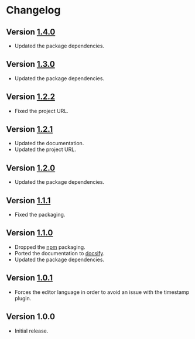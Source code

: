 # Changelog

## Version [1.4.0](https://github.com/mc2it/rich-text-editor/compare/v1.3.0...v1.4.0)
- Updated the package dependencies.

## Version [1.3.0](https://github.com/mc2it/rich-text-editor/compare/v1.2.2...v1.3.0)
- Updated the package dependencies.

## Version [1.2.2](https://github.com/mc2it/rich-text-editor/compare/v1.2.1...v1.2.2)
- Fixed the project URL.

## Version [1.2.1](https://github.com/mc2it/rich-text-editor/compare/v1.2.0...v1.2.1)
- Updated the documentation.
- Updated the project URL.

## Version [1.2.0](https://github.com/mc2it/rich-text-editor/compare/v1.1.1...v1.2.0)
- Updated the package dependencies.

## Version [1.1.1](https://github.com/mc2it/rich-text-editor/compare/v1.1.0...v1.1.1)
- Fixed the packaging.

## Version [1.1.0](https://github.com/mc2it/rich-text-editor/compare/v1.0.1...v1.1.0)
- Dropped the [npm](https://www.npmjs.com) packaging.
- Ported the documentation to [docsify](https://docsify.js.org).
- Updated the package dependencies.

## Version [1.0.1](https://github.com/mc2it/rich-text-editor/compare/v1.0.0...v1.0.1)
- Forces the editor language in order to avoid an issue with the timestamp plugin.

## Version 1.0.0
- Initial release.
